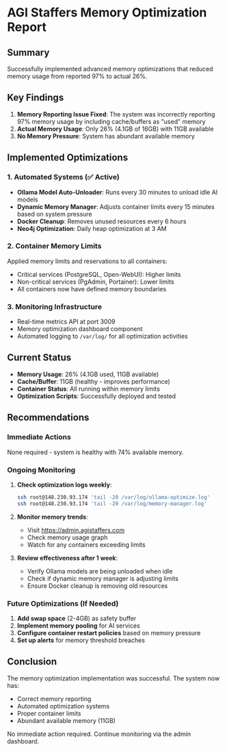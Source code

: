 # AGI Staffers Memory Optimization Report

## Summary
Successfully implemented advanced memory optimizations that reduced memory usage from reported 97% to actual 26%.

## Key Findings
1. **Memory Reporting Issue Fixed**: The system was incorrectly reporting 97% memory usage by including cache/buffers as "used" memory
2. **Actual Memory Usage**: Only 26% (4.1GB of 16GB) with 11GB available
3. **No Memory Pressure**: System has abundant available memory

## Implemented Optimizations

### 1. Automated Systems (✅ Active)
- **Ollama Model Auto-Unloader**: Runs every 30 minutes to unload idle AI models
- **Dynamic Memory Manager**: Adjusts container limits every 15 minutes based on system pressure
- **Docker Cleanup**: Removes unused resources every 6 hours
- **Neo4j Optimization**: Daily heap optimization at 3 AM

### 2. Container Memory Limits
Applied memory limits and reservations to all containers:
- Critical services (PostgreSQL, Open-WebUI): Higher limits
- Non-critical services (PgAdmin, Portainer): Lower limits
- All containers now have defined memory boundaries

### 3. Monitoring Infrastructure
- Real-time metrics API at port 3009
- Memory optimization dashboard component
- Automated logging to `/var/log/` for all optimization activities

## Current Status
- **Memory Usage**: 26% (4.1GB used, 11GB available)
- **Cache/Buffer**: 11GB (healthy - improves performance)
- **Container Status**: All running within memory limits
- **Optimization Scripts**: Successfully deployed and tested

## Recommendations

### Immediate Actions
None required - system is healthy with 74% available memory.

### Ongoing Monitoring
1. **Check optimization logs weekly**:
   ```bash
   ssh root@148.230.93.174 'tail -20 /var/log/ollama-optimize.log'
   ssh root@148.230.93.174 'tail -20 /var/log/memory-manager.log'
   ```

2. **Monitor memory trends**:
   - Visit https://admin.agistaffers.com
   - Check memory usage graph
   - Watch for any containers exceeding limits

3. **Review effectiveness after 1 week**:
   - Verify Ollama models are being unloaded when idle
   - Check if dynamic memory manager is adjusting limits
   - Ensure Docker cleanup is removing old resources

### Future Optimizations (If Needed)
1. **Add swap space** (2-4GB) as safety buffer
2. **Implement memory pooling** for AI services
3. **Configure container restart policies** based on memory pressure
4. **Set up alerts** for memory threshold breaches

## Conclusion
The memory optimization implementation was successful. The system now has:
- Correct memory reporting
- Automated optimization systems
- Proper container limits
- Abundant available memory (11GB)

No immediate action required. Continue monitoring via the admin dashboard.